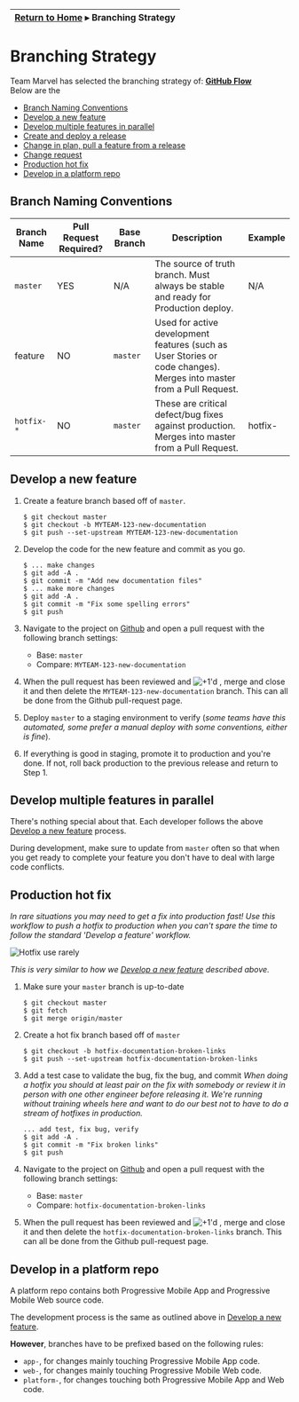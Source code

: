 | [Return to Home](README.md) ▸ **Branching Strategy** |
| ---------------------------------------------------- |

# Branching Strategy

Team Marvel has selected the branching strategy of:  [**GitHub Flow**](https://guides.github.com/introduction/flow/)  
Below are the 
- [Branch Naming Conventions](#branch-naming-conventions)
- [Develop a new feature](#develop-a-new-feature)
- [Develop multiple features in parallel](#develop-multiple-features-in-parallel)
- [Create and deploy a release](#create-and-deploy-a-release)
- [Change in plan, pull a feature from a release](#change-in-plan-pull-a-feature-from-a-release)
- [Change request](#change-request)
- [Production hot fix](#production-hot-fix)
- [Develop in a platform repo](#platform-repo)

## Branch Naming Conventions

| Branch Name | Pull Request Required? | Base Branch | Description | Example |      
| ------------|------------------------|-------------|-------------|---------|
| `master`| YES         | N/A              | The source of truth branch.  Must always be stable and ready for Production deploy. | N/A
| feature | NO          | `master`         | Used for active development features (such as User Stories or code changes).  Merges into master from a Pull Request. |
| `hotfix-*` | NO       | `master`         | These are critical defect/bug fixes against production. Merges into master from a Pull Request. | hotfix-

## Develop a new feature

1. Create a feature branch based off of `master`.

   ```
   $ git checkout master
   $ git checkout -b MYTEAM-123-new-documentation
   $ git push --set-upstream MYTEAM-123-new-documentation
   ```

1. Develop the code for the new feature and commit as you go.

   ```
   $ ... make changes
   $ git add -A .
   $ git commit -m "Add new documentation files"
   $ ... make more changes
   $ git add -A .
   $ git commit -m "Fix some spelling errors"
   $ git push
   ```

1. Navigate to the project on [Github](www.github.com) and open a pull request
with the following branch settings:
   * Base: `master`
   * Compare: `MYTEAM-123-new-documentation`

1. When the pull request has been reviewed and ![+1'd](images/plus1.png)
, merge and close it and then delete the `MYTEAM-123-new-documentation`
branch. This can all be done from the Github pull-request page.

1. Deploy `master` to a staging environment to verify (_some teams have this
    automated, some prefer a manual deploy with some conventions, either is fine_).

1. If everything is good in staging, promote it to production and you're done.
If not, roll back production to the previous release and return to Step 1.

## Develop multiple features in parallel

There's nothing special about that. Each developer follows the above
[Develop a new feature](#develop-a-new-feature) process.

During development, make sure to update from `master` often so that when you
get ready to complete your feature you don't have to deal with large code
conflicts.

## Production hot fix

*In rare situations you may need to get a fix into production fast! Use this
workflow to push a hotfix to production when you can't spare the time to
follow the standard 'Develop a feature' workflow.*

![Hotfix **use rarely**](images/continuous-hotfix.png)

*This is very similar to how we [Develop a new feature](#develop-a-new-feature)
described above.*

1. Make sure your `master` branch is up-to-date

   ```
   $ git checkout master
   $ git fetch
   $ git merge origin/master
   ```

1. Create a hot fix branch based off of `master`

   ```
   $ git checkout -b hotfix-documentation-broken-links
   $ git push --set-upstream hotfix-documentation-broken-links
   ```

1. Add a test case to validate the bug, fix the bug, and commit
   *When doing a hotfix you should at _least_ pair on the fix with somebody or
   review it in person with one other engineer before releasing it. We're
   running without training wheels here and want to do our best not to have to
   do a stream of hotfixes in production.*
   ```
   ... add test, fix bug, verify
   $ git add -A .
   $ git commit -m "Fix broken links"
   $ git push
   ```

1. Navigate to the project on [Github](www.github.com) and open a pull request
   with the following branch settings:
   * Base: `master`
   * Compare: `hotfix-documentation-broken-links`

1. When the pull request has been reviewed and ![+1'd](images/plus1.png)
   , merge and close it and then delete the `hotfix-documentation-broken-links`
   branch. This can all be done from the Github pull-request page.

## Develop in a platform repo

A platform repo contains both Progressive Mobile App and Progressive Mobile Web
source code.

The development process is the same as outlined above in
[Develop a new feature](#develop-a-new-feature).

**However**, branches have to be prefixed based on the following rules:
* `app-`, for changes mainly touching Progressive Mobile App code.
* `web-`, for changes mainly touching Progressive Mobile Web code.
* `platform-`, for changes touching both Progressive Mobile App and Web code.
